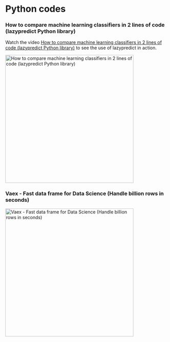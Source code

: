 # Python codes

### How to compare machine learning classifiers in 2 lines of code (lazypredict Python library)

Watch the video [How to compare machine learning classifiers in 2 lines of code (lazypredict Python library)](https://youtu.be/ZdDUwlwJNi0) to see the use of lazypredict in action.

<a href="https://youtu.be/ZdDUwlwJNi0"><img src="http://img.youtube.com/vi/ZdDUwlwJNi0/0.jpg" alt="How to compare machine learning classifiers in 2 lines of code (lazypredict Python library)" width="400" /></a>

### Vaex - Fast data frame for Data Science (Handle billion rows in seconds)

<a href="https://youtu.be/inGjY4cds3Q"><img src="http://img.youtube.com/vi/inGjY4cds3Q/0.jpg" alt="Vaex - Fast data frame for Data Science (Handle billion rows in seconds)" width="400" /></a>

